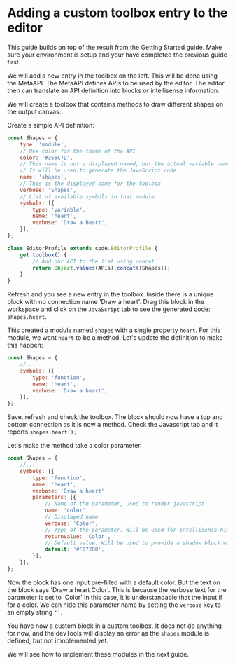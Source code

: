 # Adding a custom toolbox entry to the editor

This guide builds on top of the result from the Getting Started guide. Make sure your environment is setup and your have completed the previous guide first.

We will add a new entry in the toolbox on the left. This will be done using the MetaAPI. The MetaAPI defines APIs to be used by the editor. The editor then can translate an API definition into blocks or intellisense information.

We will create a toolbox that contains methods to draw different shapes on the output canvas.

Create a simple API definition:

```js
const Shapes = {
    type: 'module',
    // Hex color for the theme of the API
    color: '#355C7D',
    // This name is not a displayed named, but the actual variable name for the module.
    // It will be used to generate the JavaScript code
    name: 'shapes',
    // This is the displayed name for the toolbox
    verbose: 'Shapes',
    // List of available symbols in that module
    symbols: [{
        type: 'variable',
        name: 'heart',
        verbose: 'Draw a heart',
    }],
};

class EditorProfile extends code.EditorProfile {
    get toolbox() {
        // Add our API to the list using concat
        return Object.values(APIs).concat([Shapes]);
    }
}
```

Refresh and you see a new entry in the toolbox. Inside there is a unique block with no connection name 'Draw a heart'. Drag this block in the workspace and click on the `JavaScript` tab to see the generated code: `shapes.heart`.

This created a module named `shapes` with a single property `heart`. For this module, we want `heart` to be a method. Let's update the definition to make this happen:

```js
const Shapes = {
    //...
    symbols: [{
        type: 'function',
        name: 'heart',
        verbose: 'Draw a heart',
    }],
};
```

Save, refresh and check the toolbox. The block should now have a top and bottom connection as it is now a method. Check the Javascript tab and it reports `shapes.heart();`

Let's make the method take a color parameter.

```js
const Shapes = {
    //...
    symbols: [{
        type: 'function',
        name: 'heart',
        verbose: 'Draw a heart',
        parameters: [{
            // Name of the parameter, used to render javascript
            name: 'color',
            // Displayed name
            verbose: 'Color',
            // Type of the parameter. Will be used for intellisense hints and block connection validation
            returnValue: 'Color',
            // Default value. Will be used to provide a shadow block with a default value
            default: '#F67280',
        }],
    }],
};
```

Now the block has one input pre-filled with a default color. But the text on the block says 'Draw a heart Color'.
This is because the verbose text for the parameter is set to 'Color' in this case, it is understandable that the input if for a color.
We can hide this parameter name by setting the `verbose` key to an empty string `''`.

You have now a custom block in a custom toolbox. It does not do anything for now, and the devTools will display an error as the `shapes` module is defined, but not imnplemented yet.

We will see how to implement these modules in the next guide.
